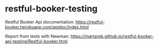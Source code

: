 # restful-booker-testing

Restful Booker Api documentation: https://restful-booker.herokuapp.com/apidoc/index.html

Report from tests with Newman: https://martareb.github.io/restful-booker-api-testing/Restful-booker.html
